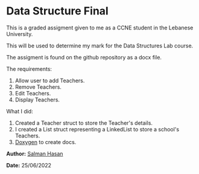 # Data Structure Final

This is a graded assigment given to me as a CCNE student in the Lebanese University.

This will be used to determine my mark for the Data Structures Lab course.

The assigment is found on the github repository as a docx file.

The requirements:

1. Allow user to add Teachers.
2. Remove Teachers.
3. Edit Teachers.
4. Display Teachers.

What I did:

1. Created a Teacher struct to store the Teacher's details.
2. I created a List struct representing a LinkedList to store a school's Teachers.
3. <a href="https://doxygen.nl/" target="_blank">Doxygen</a> to create docs.

**Author:** <a href="https://github.com/MrPancakes39/" target="_blank">Salman Hasan</a>

**Date:** <span title="Format: DD/MM/YYYY">25/06/2022</span>

